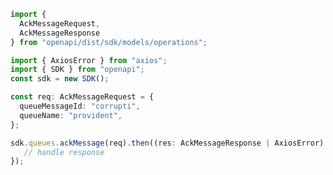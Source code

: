 <!-- Start SDK Example Usage -->
```typescript
import {
  AckMessageRequest,
  AckMessageResponse
} from "openapi/dist/sdk/models/operations";

import { AxiosError } from "axios";
import { SDK } from "openapi";
const sdk = new SDK();

const req: AckMessageRequest = {
  queueMessageId: "corrupti",
  queueName: "provident",
};

sdk.queues.ackMessage(req).then((res: AckMessageResponse | AxiosError) => {
   // handle response
});
```
<!-- End SDK Example Usage -->